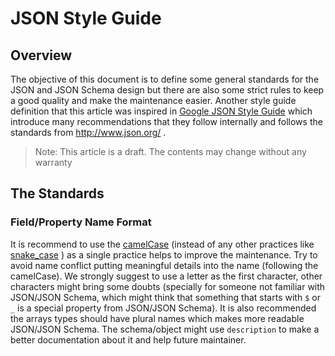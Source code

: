 # JSON Style Guide

## Overview
The objective of this document is to define some general standards for the JSON and JSON Schema design but there are also some strict rules to keep a good quality and make the maintenance easier. Another style guide definition  that this article was inspired in [Google JSON Style Guide](https://google-styleguide.googlecode.com/svn/trunk/jsoncstyleguide.xml) which introduce many recommendations that they follow internally and follows the standards from http://www.json.org/ .
> Note: This article is a draft. The contents may change without any warranty

## The Standards

### Field/Property Name Format
 It is recommend to use the [camelCase](https://en.wikipedia.org/wiki/CamelCase) (instead of any other practices like [snake_case](https://en.wikipedia.org/wiki/Snake_case) ) as a single practice helps to improve the maintenance. Try to avoid name conflict putting meaningful details into the name (following the camelCase). We strongly suggest to use a letter as the first character, other characters might bring some doubts (specially for someone not familiar with JSON/JSON Schema, which might think that something that starts with `$` or `_` is a special property from JSON/JSON Schema). It is also recommended the arrays types should have plural names which makes more readable JSON/JSON Schema. The schema/object might use `description` to make a better documentation about it and help future maintainer.




